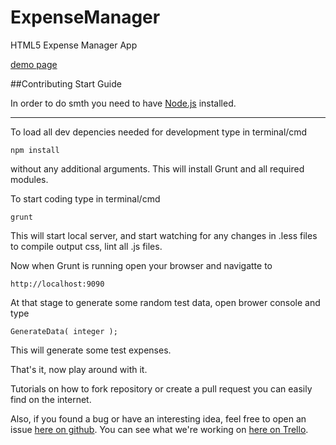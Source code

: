 ExpenseManager
==============

HTML5 Expense Manager App

[demo page](http://husa.github.io/ExpenseManager)

##Contributing Start Guide

In order to do smth you need to have [Node.js](http://nodejs.org/) installed.

-----

To load all dev depencies needed for development type in terminal/cmd

```
npm install
```
without any additional arguments.
This will install Grunt and all required modules.

To start coding type in terminal/cmd
```
grunt
```
This will start local server, and start watching for any changes in .less files to compile output css, lint all .js files.

Now when Grunt is running open your browser and navigatte to

```
http://localhost:9090
```

At that stage to generate some random test data, open brower console and type
```
GenerateData( integer );
```
This will generate some test expenses.

That's it, now play around with it.

Tutorials on how to fork repository or create a pull request you can easily find on the internet.

Also, if you found a bug or have an interesting idea, feel free to open an issue [here on github](https://github.com/husa/ExpenseManager/issues "issue list").
You can see what we're working on [here on Trello](https://trello.com/expensemanager).



